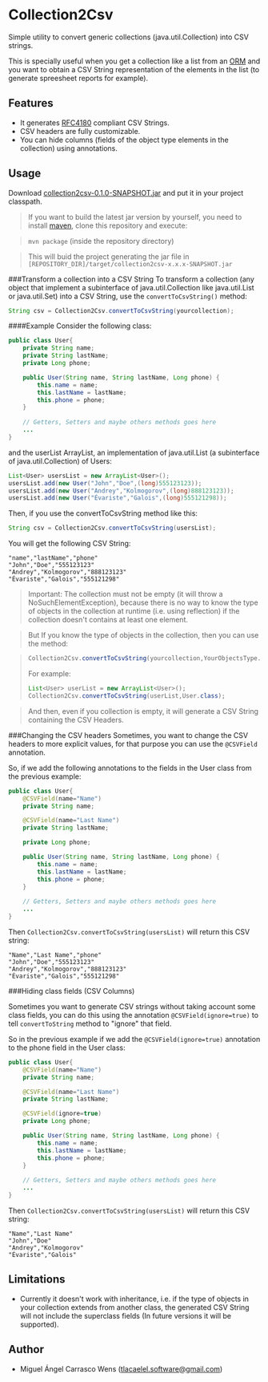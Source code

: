 Collection2Csv
==============

Simple utility to convert generic collections (java.util.Collection) into CSV strings.

This is specially useful when you get a collection like a list from an 
[ORM](http://en.wikipedia.org/wiki/Object-relational_mapping) and you want to obtain
a CSV String representation of the elements in the list (to generate spreesheet reports for example).

Features
-------
* It generates [RFC4180](http://tools.ietf.org/html/rfc4180) compliant CSV Strings.
* CSV headers are fully customizable.
* You can hide columns (fields of the object type elements in the collection) using annotations.

Usage
-----
Download [collection2csv-0.1.0-SNAPSHOT.jar](https://github.com/miguelcarrasco/collection2csv/releases/download/0.1.0-SNAPSHOT/collection2csv-0.1.0-SNAPSHOT.jar)
and put it in your project classpath.

> If you want to build the latest jar version by yourself, you need to install [maven](http://maven.apache.org/), 
clone this repository and execute:

> `mvn package` (inside the repository directory)

> This will buid the project generating the jar file in `[REPOSITORY_DIR]/target/collection2csv-x.x.x-SNAPSHOT.jar`

###Transform a collection into a CSV String
To transform a collection (any object that implement a subinterface of java.util.Collection like java.util.List or 
java.util.Set) into a CSV String, use the `convertToCsvString()` method:

```java
String csv = Collection2Csv.convertToCsvString(yourcollection);
```

####Example
Consider the following class:

```java
public class User{
    private String name;
    private String lastName;
    private Long phone;

    public User(String name, String lastName, Long phone) {
        this.name = name;
        this.lastName = lastName;
        this.phone = phone;
    }
    
    // Getters, Setters and maybe others methods goes here
    ...
}
```
and the userList ArrayList, an implementation of java.util.List (a subinterface of java.util.Collection) of Users:
```java
List<User> usersList = new ArrayList<User>();
usersList.add(new User("John","Doe",(long)555123123));
usersList.add(new User("Andrey","Kolmogorov",(long)888123123));
usersList.add(new User("Évariste","Galois",(long)555121298));
```

Then, if you use the convertToCsvString method like this:
```java
String csv = Collection2Csv.convertToCsvString(usersList);
```
You will get the following CSV String:
```
"name","lastName","phone"
"John","Doe","555123123"
"Andrey","Kolmogorov","888123123"
"Évariste","Galois","555121298"
```

> Important: The collection must not be empty (it will throw a NoSuchElementException), because there is no way 
to know the type of objects in the collection at runtime (i.e. using reflection) if the collection 
doesn't contains at least one element.

> But If you know the type of objects in the collection, then you can use the method: 

> ```java
> Collection2Csv.convertToCsvString(yourcollection,YourObjectsType.class);
> ```
> For example:
> ```java
> List<User> userList = new ArrayList<User>();
> Collection2Csv.convertToCsvString(userList,User.class);
> ```

> And then, even if you collection is empty, it will generate a CSV String containing the CSV Headers.

###Changing the CSV headers
Sometimes, you want to change the CSV headers to more explicit values, for that purpose
you can use the `@CSVField` annotation.

So, if we add the following annotations to the fields in the User class from the previous example:

```java
public class User{
    @CSVField(name="Name")
    private String name;

    @CSVField(name="Last Name")
    private String lastName;

    private Long phone;

    public User(String name, String lastName, Long phone) {
        this.name = name;
        this.lastName = lastName;
        this.phone = phone;
    }
    
    // Getters, Setters and maybe others methods goes here
    ...
}
```
Then `Collection2Csv.convertToCsvString(usersList)` will return this CSV string:

```
"Name","Last Name","phone"
"John","Doe","555123123"
"Andrey","Kolmogorov","888123123"
"Évariste","Galois","555121298"
```

###Hiding class fields (CSV Columns)

Sometimes you want to generate CSV strings without taking account some class fields,
you can do this using the annotation `@CSVField(ignore=true)` to tell `convertToString` method to
"ignore" that field.

So in the previous example if we add the `@CSVField(ignore=true)` annotation to the phone field
in the User class:

```java
public class User{
    @CSVField(name="Name")
    private String name;

    @CSVField(name="Last Name")
    private String lastName;

    @CSVField(ignore=true)
    private Long phone;

    public User(String name, String lastName, Long phone) {
        this.name = name;
        this.lastName = lastName;
        this.phone = phone;
    }
    
    // Getters, Setters and maybe others methods goes here
    ...
}
```
Then `Collection2Csv.convertToCsvString(usersList)` will return this CSV string:
```
"Name","Last Name"
"John","Doe"
"Andrey","Kolmogorov"
"Évariste","Galois"
```

Limitations
-----------
* Currently it doesn't work with inheritance, i.e. if the type of objects in your collection extends from another
class, the generated CSV String will not include the superclass fields (In future versions it will be supported).

Author
------
* Miguel Ángel Carrasco Wens (<tlacaelel.software@gmail.com>)

